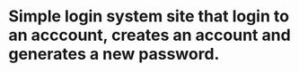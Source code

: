 # Simple login system site that login to an acccount, creates an account and generates a new password. 
